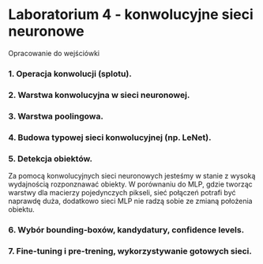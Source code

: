 # Laboratorium 4 - konwolucyjne sieci neuronowe
Opracowanie do wejściówki


### 1. Operacja konwolucji (splotu).


### 2. Warstwa konwolucyjna w sieci neuronowej.


### 3. Warstwa poolingowa.


### 4. Budowa typowej sieci konwolucyjnej (np. LeNet).


### 5. Detekcja obiektów.
Za pomocą konwolucyjnych sieci neuronowych jesteśmy w stanie z wysoką wydajnością rozponznawać obiekty. W porównaniu do MLP, gdzie tworząc warstwy dla macierzy pojedynczych pikseli, sieć połączeń potrafi być naprawdę duża, dodatkowo sieci MLP nie radzą sobie ze zmianą położenia obiektu.

### 6. Wybór bounding-boxów, kandydatury, confidence levels.


### 7. Fine-tuning i pre-trening, wykorzystywanie gotowych sieci.


